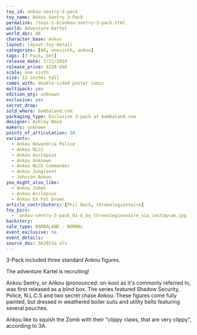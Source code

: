 ```yaml
---
toy_id: ankou-sentry-3-pack
toy_name: Ankou Sentry 3-Pack
permalink: /toys-1-6/ankou-sentry-3-pack.html
world: Adventure Kartel
world_abr: AK
character_base: Ankou
layout: layout-toy-detail
categories: [AK, onesixth, ankou]
tags: [3-Pack, Set]
release_date: 7/12/2010
release_price: $220 USD
scale: one sixth
size: 12 inches tall
comes_with: double-sided poster comic
multipack: yes
edition_qty: unknown
exclusive: yes
secret_drop:
sold_where: bambaland.com
packaging_type: Exclusive 3-pack at bambaland.com
designer: Ashley Wood
makers: unknown
points_of_articulation: 30
variants: 
  - Ankou Newandria Police
  - Ankou NLCS
  - Ankou Asclepius
  - Ankou Unknown
  - Ankou NLCS Commander
  - Ankou Junglevet
  - Johnson Ankou
you_might_also_like:
  - Ankou Johan
  - Ankou Asclepius
  - Ankou EX Fat Drown 
article_contributors: [Phil Back, threealegionnaire]
toy_pics:
  -  ankou-sentry-3-pack_01-6_by_threealegionnaire_via_instagram.jpg
backstory:
sale_type: BAMBALAND - NORMAL
event_exclusive: no
event_details: 
source_doc: 3A2013a.xls
---
```

3-Pack included three standard Ankou figures.

The adventure Kartel is recruiting!

Ankou Sentry, or Ankou (pronounced: on-koo) as it's commonly referred to, was first released as a blind box. The series featured Shadow Security, Police, N.L.C.S and two secret chase Ankou. These figures come fully painted, but dressed in weathered boiler suits and utility belts featuring several pouches. 

Ankou like to squish the Zomb with their "clippy claws, that are very clippy", according to 3A.